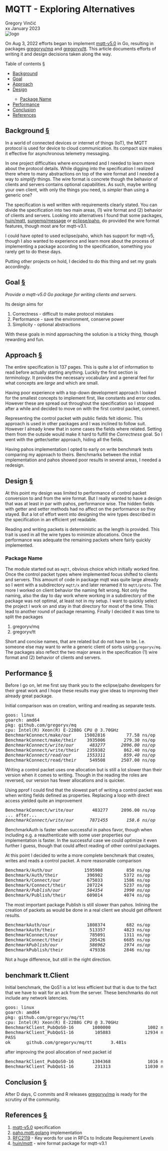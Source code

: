 <a name="top"></a>

# MQTT - Exploring Alternatives

<div id="about">
Gregory Vin&ccaron;i&cacute;<br>
xx January 2023
</div>

<img src="logo.svg" alt="logo" />


On Aug 3, 2022 efforts began to implement <a
href="https://docs.oasis-open.org/mqtt/mqtt/v5.0/os/mqtt-v5.0-os.html">mqtt-v5.0</a>
in Go, resulting in
packages [gregoryv/mq](https://github.com/gregoryv/mq)
and [gregoryv/tt](https://github.com/gregoryv/tt). This article
documents efforts of writing it and design decisions taken along the
way.

<a name="toc"></a>
<div class="anchored">Table of contents <a class="link" href="#toc">§</a></div>
<nav>
	<ul>
		<li><a href="#background">Background</a></li>
		<li><a href="#goal">Goal</a></li>
		<li><a href="#approach">Approach</a></li>
		<li><a href="#design">Design</a></li>
		<ul>
			<li><a href="#packageName">Package Name</a></li>
		</ul>
		<li><a href="#performance">Performance</a></li>
		<li><a href="#conclusion">Conclusion</a></li>
		<li><a href="#references">References</a></li>
	</ul>
</nav>

<a name="background"></a>
## Background <a class="link" href="#background">§</a>

In a world of connected devices or internet of things (IoT), the MQTT
protocol is used for device to cloud communication.  Its compact size
makes it effective for asynchronous telemetry messaging.

In one project difficulties where encountered and I needed to learn
more about the protocol details. While digging into the specification
I realized there where to many abstractions on top of the wire format
and I needed a way to *simplify* things.  The wire format is concrete
though the behavior of clients and servers contains optional
capabilities. As such, maybe writing your own client, with only the
things you need, is *simpler* than using a generic one?

The specification is well written with requirements clearly stated.
You can divide the specification into two main areas, (1) wire format
and (2) behavior of clients and servers.  Looking into alternatives I
found that some
packages,
[huin/mqtt](https://pkg.go.dev/github.com/huin/mqtt),
[surgemq/message](https://pkg.go.dev/github.com/surgemq/message)
or [eclipse/paho](https://github.com/eclipse/paho.mqtt.golang), do
provided the wire format features, though most are for mqtt-v3.1.

I could have opted to used eclipse/paho, which has support for
mqtt-v5, though I also wanted to experience and learn more about the
process of implementing a package according to the specification,
something you rarely get to do these days.

Putting other projects on hold, I decided to do this thing and set my
goals accordingly.



<a name="goal"></a>
## Goal <a class="link" href="#goal">§</a>

*Provide a mqtt-v5.0 Go package for writing clients and
servers.*

Its design aims for

1. Correctness - difficult to make protocol mistakes
2. Performance - save the environment, conserve power
3. Simplicity - optional abstractions

With these goals in mind approaching the solution is a tricky thing,
though rewarding and fun.



<a name="approach"></a>
## Approach <a class="link" href="#approach">§</a>

The entire specification is 137 pages. This is quite a lot of
information to read before actually starting anything. Luckily the
first section is *terminology*. It provides the necessary vocabulary
and a general feel for what concepts are *large* and which are small.

Having poor experience with a top-down development approach I looked
for the smallest concepts to implement first, like constants and error
codes. However these are spread out throughout the specification so I
stopped after a while and decided to move on with the first control
packet, connect. 

Representing the control packet with public fields felt idiomic. This
approach is used in other packages and I was inclined to follow suit.
However I already knew that in some cases the fields where
related. Setting them from the outside would make it hard to fulfill
the *Correctness* goal. So I went with the getter/setter approach,
hiding all the fields. 

Having pahos implementation I opted to early on write benchmark tests
comparing my approach to theirs. Benchmarks between the initial
implementation and pahos showed poor results in several areas, I
needed a redesign.

<a name="design"></a>
## Design <a class="link" href="#design">§</a>

At this point my design was limited to performance of control packet
conversion to and from the wire format. But I really wanted to
have a design that was at least in par with pahos, performance wise.
The hidden fields with getter and setter methods had no affect on the
performance so they stayed. But a lot of effort went into designing
the wire types described in the specification in an efficient yet readable.

Reading and writing packets is deterministic as the length is
provided. This trait is used in all the wire types to minimize
allocations. Once the performance was adequate the remaining packets
where fairly quickly implemented.

### Package Name

The module started out as <code>mqtt</code>, obvious choice which
initially worked fine. Once the control packet types where implemented
focus shifted to clients and servers. This amount of code in package
mqtt was quite large already so I went with a subdirectory `mqtt/x`
and later renamed it to `mqtt/proto`. The more I worked on client
behavior the naming felt wrong. Not only the naming, also the day to
day work where working in a subdirectory of the package was not
optimal, at least not in my setup. I want to quickly select the
project I work on and stay in that directory for most of the
time. This lead to another round of package renaming. Finally I
decided it was time to split the packages

1. gregoryv/mq
1. gregoryv/tt

Short and concise names, that are related but do not have to
be. I.e. someone else may want to write a generic client of sorts
using `gregoryv/mq`. The packages also reflect the two major areas in
the specification (1) wire format and (2) behavior of clients and
servers.


<a name="performance"></a>
## Performance <a class="link" href="#performance">§</a>

Before I go on, let me first say thank you to the eclipse/paho
developers for their great work and I hope these results may give
ideas to improving their already great package.

Initial comparison was on creation, writing and reading as separate
tests.

<pre>
goos: linux
goarch: amd64
pkg: github.com/gregoryv/mq
cpu: Intel(R) Xeon(R) E-2288G CPU @ 3.70GHz
BenchmarkConnect/make/our     15082816        77.58 ns/op      24 B/op       3 allocs/op
BenchmarkConnect/make/their    3935006       279.30 ns/op     512 B/op       5 allocs/op
<em>BenchmarkConnect/write/our      483277      2096.00 ns/op      48 B/op       1 allocs/op</em>
BenchmarkConnect/write/their   2359382       862.40 ns/op     368 B/op      10 allocs/op
<em>BenchmarkConnect/read/our      1553311       859.40 ns/op     440 B/op       8 allocs/op</em>
BenchmarkConnect/read/their     549508      2507.00 ns/op    3288 B/op      24 allocs/op
</pre>

Writing a control packet uses one allocation but is still a lot slower
than their version when it comes to writing. Though in the reading the
roles are reversed, our version has fewer allocations and is quicker.


Using pprof I could find that the slowest part of writing a control
packet was when writing fields defined as properties. Replacing a loop
with direct access yielded quite an improvement

<pre>
BenchmarkConnect/write/our       483277     2096.00 ns/op      48 B/op       1 allocs/op
... after...
<em>BenchmarkConnect/write/our      7871455       150.6 ns/op      48 B/op       1 allocs/op</em>
</pre>


BenchmarkAuth is faster when successful in pahos favor, though when
including e.g. a reauthenticate with some user properties our
implementation is faster. In the successful case we could optimize it
even further I guess, though that could affect reading of other
control packages. 

At this point I decided to write a more complete benchmark that creates, writes and reads
a control packet. A more reasonable comparison

<pre>
Benchmark/Auth/our            1595908         850 ns/op       296 B/op     18 allocs/op
Benchmark/Auth/their           396902        5372 ns/op      4208 B/op     43 allocs/op
Benchmark/Connect/our          675033        1586 ns/op       880 B/op     16 allocs/op
Benchmark/Connect/their        207224        5237 ns/op      5552 B/op     50 allocs/op
<em>Benchmark/Publish/our          504354        1990 ns/op       880 B/op     32 allocs/op</em>
Benchmark/Publish/their        609014        4074 ns/op      4064 B/op     41 allocs/op
</pre>

The most important package Publish is still slower than
pahos. Inlining the creation of packets as would be done in a real
client we should get different results.

<pre>
BenchmarkAuth/our              1808374        682 ns/op      264 B/op      17 allocs/op
BenchmarkAuth/their             513357       4823 ns/op     4208 B/op      43 allocs/op
BenchmarkConnect/our            785091       1311 ns/op      880 B/op      16 allocs/op
BenchmarkConnect/their          205426       6685 ns/op     5552 B/op      50 allocs/op
<em>BenchmarkPublish/our            586962       1974 ns/op      688 B/op      31 allocs/op</em>
BenchmarkPublish/their          479336       2846 ns/op     4064 B/op      41 allocs/op
</pre>

Not a huge difference, but still in the right direction.



## benchmark tt.Client

Initial benchmark, the QoS1 is a lot less efficient but that is due to
the fact that we have to wait for an ack from the server. These
benchmarks do not include any network latencies.

<pre>
goos: linux
goarch: amd64
pkg: github.com/gregoryv/mq/tt
cpu: Intel(R) Xeon(R) E-2288G CPU @ 3.70GHz
BenchmarkClient_PubQoS0-16       1000000              1002 ns/op             560 B/op         11 allocs/op
BenchmarkClient_PubQoS1-16        105883             12934 ns/op            1072 B/op         24 allocs/op
PASS
ok      github.com/gregoryv/mq/tt       3.481s
</pre>

after improving the pool allocation of next packet id

<pre>
BenchmarkClient_PubQoS0-16       1304368              1016 ns/op             560 B/op         11 allocs/op
BenchmarkClient_PubQoS1-16        231313             11030 ns/op            1072 B/op         24 allocs/op
</pre>

<a name="conclusion"></a>
## Conclusion <a class="link" href="#conclusion">§</a>

After D days, C commits and R
releases [gregoryv/mq](https://github.com/gregoryv/mq) is ready for
the scrutiny of the community.

<a name="references"></a>
## References <a class="link" href="#references">§</a>

<ol>
	<li><a href="https://docs.oasis-open.org/mqtt/mqtt/v5.0/os/mqtt-v5.0-os.html">mqtt-v5.0</a> specification</li>
	<li><a href="https://pkg.go.dev/github.com/eclipse/paho.mqtt.golang">paho.mqtt.golang</a> implementation</li>
	<li><a href="http://www.rfc-editor.org/info/rfc2119">RFC2119</a> - Key words for use in RFCs to Indicate Requirement Levels</li>
	<li><a href="https://pkg.go.dev/github.com/huin/mqtt">huin/mqtt</a> - wire format package for mqtt-v3.1</li>
</ol>
